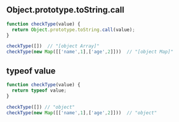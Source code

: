 ## Object.prototype.toString.call

```javascript
function checkType(value) {
  return Object.prototype.toString.call(value);
}

checkType([])  // "[object Array]"
checkType(new Map([['name',1],['age',2]]))  // "[object Map]"

```


## typeof value

```javascript
function checkType(value) {
  return typeof value;
}

checkType([]) // "object"
checkType(new Map([['name',1],['age',2]]))  // "object"
```
